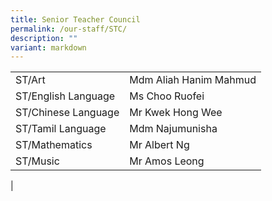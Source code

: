 ```yaml
---
title: Senior Teacher Council
permalink: /our-staff/STC/
description: ""
variant: markdown
---
```

|||
|-----|-----|
| ST/Art | Mdm Aliah Hanim Mahmud  | 
| ST/English Language | Ms Choo Ruofei  | 
| ST/Chinese Language | Mr Kwek Hong Wee |
| ST/Tamil Language | Mdm Najumunisha |
| ST/Mathematics | Mr Albert Ng |
| ST/Music | Mr Amos Leong |
|
